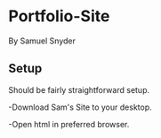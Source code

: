 # Portfolio-Site
By Samuel Snyder
## Setup
Should be fairly straightforward setup. 

-Download Sam's Site to your desktop.

-Open html in preferred browser.


